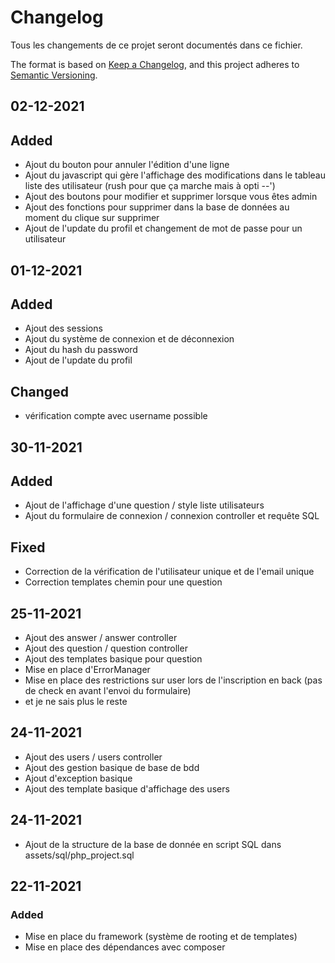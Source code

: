 # Changelog 
Tous les changements de ce projet seront documentés dans ce fichier.

The format is based on [Keep a Changelog](https://keepachangelog.com/en/1.0.0/),
and this project adheres to [Semantic Versioning](https://semver.org/spec/v2.0.0.html).

## 02-12-2021
## Added
- Ajout du bouton pour annuler l'édition d'une ligne
- Ajout du javascript qui gère l'affichage des modifications dans le tableau liste des utilisateur (rush pour que ça marche mais à opti --')
- Ajout des boutons pour modifier et supprimer lorsque vous êtes admin
- Ajout des fonctions pour supprimer dans la base de données au moment du clique sur supprimer
- Ajout de l'update du profil et changement de mot de passe pour un utilisateur


## 01-12-2021

## Added 
- Ajout des sessions 
- Ajout du système de connexion et de déconnexion
- Ajout du hash du password 
- Ajout de l'update du profil

## Changed
- vérification compte avec username possible 

## 30-11-2021
## Added 
- Ajout de l'affichage d'une question / style liste utilisateurs
- Ajout du formulaire de connexion / connexion controller et requête SQL

## Fixed 
- Correction de la vérification de l'utilisateur unique et de l'email unique
- Correction templates chemin pour une question

## 25-11-2021

- Ajout des answer / answer controller
- Ajout des question / question controller
- Ajout des templates basique pour question
- Mise en place d'ErrorManager
- Mise en place des restrictions sur user lors de l'inscription en back (pas de check en avant l'envoi du formulaire)
- et je ne sais plus le reste


## 24-11-2021

- Ajout des users / users controller
- Ajout des gestion basique de base de bdd
- Ajout d'exception basique
- Ajout des template basique d'affichage des users

## 24-11-2021

- Ajout de la structure de la base de donnée en script SQL dans assets/sql/php_project.sql

## 22-11-2021

### Added 
- Mise en place du framework (système de rooting et de templates)
- Mise en place des dépendances avec composer
